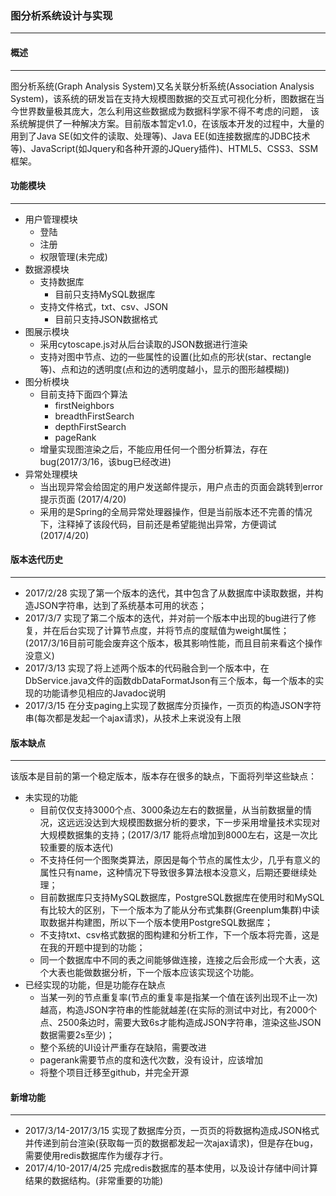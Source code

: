 ### **图分析系统设计与实现**
***

#### **概述**
***

图分析系统(Graph Analysis System)又名关联分析系统(Association Analysis System)，该系统的研发旨在支持大规模图数据的交互式可视化分析，图数据在当今世界数量极其庞大，怎么利用这些数据成为数据科学家不得不考虑的问题，
该系统解提供了一种解决方案。目前版本暂定v1.0，在该版本开发的过程中，大量的用到了Java SE(如文件的读取、处理等)、Java EE(如连接数据库的JDBC技术等)、JavaScript(如Jquery和各种开源的JQuery插件)、HTML5、CSS3、SSM框架。

#### **功能模块**
***

* 用户管理模块
    * 登陆
    * 注册
    * 权限管理(未完成)
* 数据源模块
    * 支持数据库
        * 目前只支持MySQL数据库
    * 支持文件格式，txt、csv、JSON
        * 目前只支持JSON数据格式
* 图展示模块
    * 采用cytoscape.js对从后台读取的JSON数据进行渲染
    * 支持对图中节点、边的一些属性的设置(比如点的形状(star、rectangle等)、点和边的透明度(点和边的透明度越小，显示的图形越模糊))
* 图分析模块
    * 目前支持下面四个算法
        * firstNeighbors
        * breadthFirstSearch
        * depthFirstSearch
        * pageRank
    * 增量实现图渲染之后，不能应用任何一个图分析算法，存在bug(2017/3/16，该bug已经改进)
* 异常处理模块
    * 当出现异常会给固定的用户发送邮件提示，用户点击的页面会跳转到error提示页面  (2017/4/20)
    * 采用的是Spring的全局异常处理器操作，但是当前版本还不完善的情况下，注释掉了该段代码，目前还是希望能抛出异常，方便调试 (2017/4/20)

#### **版本迭代历史**
***

* 2017/2/28 实现了第一个版本的迭代，其中包含了从数据库中读取数据，并构造JSON字符串，达到了系统基本可用的状态；
* 2017/3/7 实现了第二个版本的迭代，并对前一个版本中出现的bug进行了修复，并在后台实现了计算节点度，并将节点的度赋值为weight属性；(2017/3/16目前可能会废弃这个版本，极其影响性能，而且目前来看这个操作没意义)
* 2017/3/13 实现了将上述两个版本的代码融合到一个版本中，在DbService.java文件的函数dbDataFormatJson有三个版本，每一个版本的实现的功能请参见相应的Javadoc说明
* 2017/3/15 在分支paging上实现了数据库分页操作，一页页的构造JSON字符串(每次都是发起一个ajax请求)，从技术上来说没有上限

#### **版本缺点**
***

该版本是目前的第一个稳定版本，版本存在很多的缺点，下面将列举这些缺点：

* 未实现的功能
    * 目前仅仅支持3000个点、3000条边左右的数据量，从当前数据量的情况，这远远没达到大规模图数据分析的要求，下一步采用增量技术实现对大规模数据集的支持；(2017/3/17 能将点增加到8000左右，这是一次比较重要的版本迭代)
    * 不支持任何一个图聚类算法，原因是每个节点的属性太少，几乎有意义的属性只有name，这种情况下导致很多算法根本没意义，后期还要继续处理；
    * 目前数据库只支持MySQL数据库，PostgreSQL数据库在使用时和MySQL有比较大的区别，下一个版本为了能从分布式集群(Greenplum集群)中读取数据并构建图，所以下一个版本使用PostgreSQL数据库；
    * 不支持txt、csv格式数据的图构建和分析工作，下一个版本将完善，这是在我的开题中提到的功能；
    * 同一个数据库中不同的表之间能够做连接，连接之后会形成一个大表，这个大表也能做数据分析，下一个版本应该实现这个功能。
* 已经实现的功能，但是功能存在缺点
    * 当某一列的节点重复率(节点的重复率是指某一个值在该列出现不止一次)越高，构造JSON字符串的性能就越差(在实际的测试中对比，有2000个点、2500条边时，需要大致6s才能构造成JSON字符串，渲染这些JSON数据需要2s至少)；
    * 整个系统的UI设计严重存在缺陷，需要改进
    * pagerank需要节点的度和迭代次数，没有设计，应该增加
    * 将整个项目迁移至github，并完全开源
    
#### **新增功能**
***

* 2017/3/14-2017/3/15 实现了数据库分页，一页页的将数据构造成JSON格式并传递到前台渲染(获取每一页的数据都发起一次ajax请求)，但是存在bug，需要使用redis数据库作为缓存才行。
* 2017/4/10-2017/4/25 完成redis数据库的基本使用，以及设计存储中间计算结果的数据结构。(非常重要的功能)
